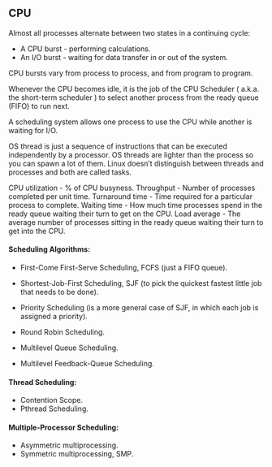 CPU
-

Almost all processes alternate between two states in a continuing cycle:
* A CPU burst - performing calculations.
* An I/O burst - waiting for data transfer in or out of the system.

CPU bursts vary from process to process, and from program to program.

Whenever the CPU becomes idle, it is the job of the CPU Scheduler ( a.k.a. the short-term scheduler )
to select another process from the ready queue (FIFO) to run next.

A scheduling system allows one process to use the CPU while another is waiting for I/O.

OS thread is just a sequence of instructions that can be executed independently by a processor.
OS threads are lighter than the process so you can spawn a lot of them.
Linux doesn’t distinguish between threads and processes and both are called tasks.

CPU utilization - % of CPU busyness.
Throughput - Number of processes completed per unit time.
Turnaround time - Time required for a particular process to complete.
Waiting time - How much time processes spend in the ready queue waiting their turn to get on the CPU.
Load average - The average number of processes sitting in the ready queue waiting their turn to get into the CPU.

#### Scheduling Algorithms:

* First-Come First-Serve Scheduling, FCFS
  (just a FIFO queue).

* Shortest-Job-First Scheduling, SJF
  (to pick the quickest fastest little job that needs to be done).

* Priority Scheduling
  (is a more general case of SJF, in which each job is assigned a priority).

* Round Robin Scheduling.

* Multilevel Queue Scheduling.

* Multilevel Feedback-Queue Scheduling.

#### Thread Scheduling:

* Contention Scope.
* Pthread Scheduling.

#### Multiple-Processor Scheduling:

* Asymmetric multiprocessing.
* Symmetric multiprocessing, SMP.
